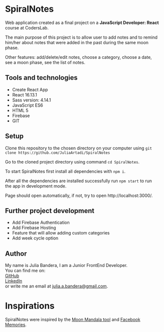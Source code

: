 # SpiralNotes

Web application created as a final project on a **JavaScript Developer: React** course at CodersLab.

The main purpose of this project is to allow user to add notes and to remind him/her about notes that were added 
in the past during the same moon phase.

Other features: add/delete/edit notes, choose a category, choose a date, see a moon phase, see the list of notes.


## Tools and technologies

* Create React App
* React 16.13.1
* Sass version: 4.14.1
* JavaScript ES6
* HTML 5
* Firebase
* GIT


## Setup

Clone this repository to  the chosen directory on your computer using 
`git clone https://github.com/JuliaArtadi/SpiralNotes`

Go to the cloned project directory using command `cd SpiralNotes`.

To start SpiralNotes first install all dependencies with `npm i`.

After all the dependencies are installed successfully  run `npm start` to run the app in development mode.

Page should open automatically, if not, try to open http://localhost:3000/.


## Further project development

* Add Firebase Authentication
* Add Firebase Hosting
* Feature that will allow adding custom categories
* Add week cycle option


## Author

My name is Julia Bandera, I am a Junior FrontEnd Developer.  
You can find me on:  
[GitHub](https://github.com/JuliaArtadi)  
[LinkedIn](https://www.linkedin.com/in/julia-bandera/)  
or write me an email at julia.a.bandera@gmail.com.


# Inspirations

SpiralNotes were inspired by the [Moon Mandala tool](https://mandalasouldesigns.com/moon-charts-use/) 
and [Facebook Memories](https://www.facebook.com/help/www/1056848067697293/?helpref=hc_fnav).
